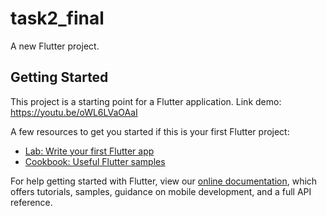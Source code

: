 # task2_final

A new Flutter project.

## Getting Started

This project is a starting point for a Flutter application. Link demo: https://youtu.be/oWL6LVaOAaI

A few resources to get you started if this is your first Flutter project:

- [Lab: Write your first Flutter app](https://flutter.dev/docs/get-started/codelab)
- [Cookbook: Useful Flutter samples](https://flutter.dev/docs/cookbook)

For help getting started with Flutter, view our
[online documentation](https://flutter.dev/docs), which offers tutorials,
samples, guidance on mobile development, and a full API reference.
